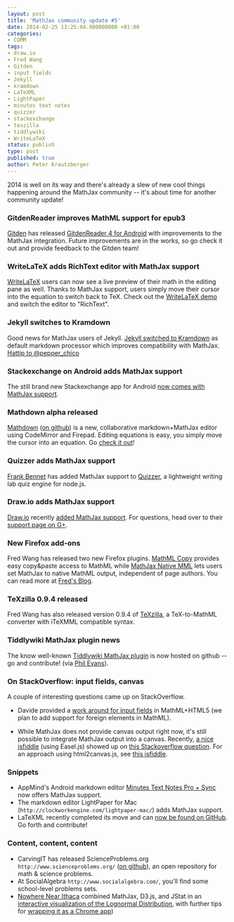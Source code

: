 ```yaml
---
layout: post
title: 'MathJax community update #5'
date: 2014-02-25 13:25:04.000000000 +01:00
categories:
- COMM
tags:
- draw.io
- Fred Wang
- Gitden
- input fields
- Jekyll
- kramdown
- LaTeXML
- LightPaper
- minutes text notes
- quizzer
- stackexchange
- texzilla
- tiddlywiki
- WriteLaTeX
status: publish
type: post
published: true
author: Peter Krautzberger
---
```


2014 is well on its way and there's already a slew of new cool things happening around the MathJax community -- it's about time for another community update!

### GitdenReader improves MathML support for epub3

[Gitden](http://gitden.com/) has released [GitdenReader 4 for Android](http://gitden.com/aos40-new-feature/) with improvements to the MathJax integration. Future improvements are in the works, so go check it out and provide feedback to the Gitden team!

### WriteLaTeX adds RichText editor with MathJax support

[WriteLaTeX](https://www.writelatex.com/) users can now see a live preview of their math in the editing pane as well. Thanks to MathJax support, users simply move their cursor into the equation to switch back to TeX. Check out the [WriteLaTeX demo](https://www.writelatex.com/docs?template=paper) and switch the editor to "RichText".

### Jekyll switches to Kramdown

Good news for MathJax users of Jekyll. [Jekyll switched to Kramdown](https://github.com/jekyll/jekyll/pull/1988) as default markdown processor which improves compatibility with MathJax. [Hattip to @pepper_chico](https://twitter.com/pepper_chico/status/432305779295920128)

### Stackexchange on Android adds MathJax support

The still brand new Stackexchange app for Android [now comes with MathJax support](http://meta.stackoverflow.com/a/214264).

### Mathdown alpha released

[Mathdown](http://mathdown.net/?doc=about) ([on github](https://github.com/cben/mathdown)) is a new, collaborative markdown+MathJax editor using CodeMirror and Firepad. Editing equations is easy, you simply move the cursor into an equation. Go [check it out](http://mathdown.net/?doc=about)!

### Quizzer adds MathJax support

[Frank Bennet](https://twitter.com/fgbjr/status/430710406315663360) has added MathJax support to [Quizzer](http://fbennett.github.io/quizzer/), a lightweight writing lab quiz engine for node.js.

### Draw.io adds MathJax support

[Draw.io](https://www.draw.io/) recently [added MathJax support](https://plus.google.com/+DrawIo1/posts/fci7sDcNi2x). For questions, head over to their [support page on G+](https://plus.google.com/+DrawIo1/posts/jHBTuTynzYY).

### New Firefox add-ons

Fred Wang has released two new Firefox plugins. [MathML Copy](https://addons.mozilla.org/en-US/firefox/addon/mathml-copy/) provides easy copy&amp;paste access to MathML while [MathJax Native MML](https://addons.mozilla.org/en-US/firefox/addon/mathjax-native-mathml/) lets users set MathJax to native MathML output, independent of page authors. You can read more at [Fred's Blog](http://www.maths-informatique-jeux.com/blog/frederic/?post/2014/01/29/New-MathML-Firefox-add-ons-on-AMO).

### TeXzilla 0.9.4 released

Fred Wang has also released version 0.9.4 of [TeXzilla](http://www.maths-informatique-jeux.com/blog/frederic/?post/2014/02/25/TeXZilla-0.9.4-Released), a TeX-to-MathML converter with iTeXMML compatible syntax.

### Tiddlywiki MathJax plugin news

The know well-known [Tiddlywiki MathJax plugin](https://github.com/guyru/tiddlywiki-mathjax) is now hosted on github -- go and contribute! (via [Phil Evans](https://twitter.com/swift_phil/status/426002431735238657)).

### On StackOverflow: input fields, canvas

A couple of interesting questions came up on StackOverflow.

*   Davide provided a [work around for input fields](http://stackoverflow.com/questions/21171107/mathjax-rendering-html-input-fields-in-mathml) in MathML+HTML5 (we plan to add support for foreign elements in MathML).

*   While MathJax does not provide canvas output right now, it's still possible to integrate MathJax output into a canvas. Recently, [a nice jsfiddle](http://jsfiddle.net/AndyNovo/7mdMz/) (using Easel.js) showed up on [this Stackoverflow question](http://stackoverflow.com/questions/21243632/latex-rendering-in-easeljs). For an approach using html2canvas.js, see [this jsfiddle](http://jsfiddle.net/RG7yG/4/).

### Snippets

*   AppMind's Android markdown editor [Minutes Text Notes Pro + Sync](https://web.archive.org/web/20150322055759/https://play.google.com/store/apps/details?id=com.saelimbilly.genericdatabaseapppro) now offers MathJax support.
*   The markdown editor LightPaper for Mac (`http://clockworkengine.com/lightpaper-mac/`) adds MathJax support.
*   LaTeXML recently completed its move and can [now be found on GitHub](https://github.com/brucemiller/LaTeXML). Go forth and contribute!

### Content, content, content

*   CarvingIT has released ScienceProblems.org `http://www.scienceproblems.org/` ([on github](https://github.com/CarvingIT/science-problems)), an open repository for math &amp; science problems.
*   At SocialAlgebra `http://www.socialalgebra.com/`, you'll find some school-level problems sets.
*   [Nowhere Near Ithaca](http://www.nowherenearithaca.com/) combined MathJax, D3.js, and JStat in an [interactive visualization of the Lognormal Distribution](http://www.nowherenearithaca.com/2013/12/equationlognormalhover-border1px-solid.html), with further tips for [wrapping it as a Chrome app](http://www.nowherenearithaca.com/2013/12/using-d3-and-mathjax-in-chrome-packaged.html))
